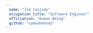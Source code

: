 ```yaml
---
  name: "Jim Cassidy"
  occupation_title: "Software Engineer"
  affiliation: "Human Being"
  github: "codewheeney"
---
```

